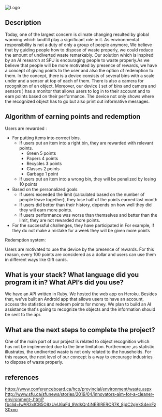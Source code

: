 ![Logo](https://user-images.githubusercontent.com/41522248/57200843-8bc6d100-6f45-11e9-8c33-26a4638cea35.png)


## Description
Today, one of the largest concern is climate changing resulted by global warming which landfill play a significant role in it. As environmental responsibility is not a duty of only a group of people anymore, We believe that by guiding people how to dispose of waste properly, we could reduce the amount of undiverted waste remarkably.
Our solution which is inspired by an AI research at SFU is encouraging people to waste properly.As we believe that people will be more motivated by presence of rewards,  we have a concept of giving points to the user and also the option of redemption to them.
In the concept, there is a device consists of several bins with a scale under and a sensor at top of each of them. There is also a camera for recognition of an object. Moreover, our device ( set of bins and camera and sensors ) has a monitor that allows users to log in to their account and to earn points based on their performance. The device not only shows where the recognized object has to go but also print out informative messages.

## Algorithm of earning points and redemption

Users are rewarded :
- For putting items into correct bins.
  - If users put an item into a right bin, they are rewarded with relevant points.
    - Green 5 points
    - Papers 4 points
    - Recycles 3 points
    - Glasses 2 points
    - Garbage 1 point
  - If users put an item into a wrong bin, they will be penalized by losing 10 points
- Based on the personalized goals
  - If users exceeded the limit (calculated based on the number of people leave together), they lose half of the points earned last month
  - If users did better than their history, depends on how well they did they will earn more points.
  - If users performance was worse than themselves and better than the limit, they are not rewarded more points.
- For the successful challenges, they have participated in
For example, if they do not make a mistake for a week they will be given more points 

Redemption system:

Users are motivated to use the device by the presence of rewards. For this reason, every 100 points are considered as a dollar and users can use them in different ways like Gift cards.


## What is your stack? What language did you program it in? What API’s did you use?
We have an API written in Ruby. We hosted the web app on Heroku.
Besides that, we've built an Android app that allows users to have an account, access the statistics and redeem points for money.
We plan to build an AI assistance that's going to recognize the objects and the information should be sent to the api.

## What are the next steps to complete the project?

One of the main part of our project is related to object recognition which has not be implemented  due to the time limitation.
Furthermore ,as statistic illustrates, the undiverted waste is not only related to the households. For this reason, the next level of our concept is a way to encourage industries to dispose of waste properly.


## references
https://www.conferenceboard.ca/hcp/provincial/environment/waste.aspx
http://www.sfu.ca/sfunews/stories/2019/04/innovators-aim-for-a-cleaner-environment-.html?fbclid=IwAR3xlCB5O8zUvU6aFd_9VdkQr4iNEBIRERCR7K_8jdC2gVkS4eirFzS0xoo





